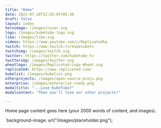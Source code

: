 ```yaml
---
title: "Home"
date: 2021-07-28T12:55:07+05:30
draft: false
layout: index
heroimage: /images/cover.svg
logo: /images/kubetube-logo.svg
like: /images/like.svg
videos: https://www.youtube.com/c/Replicatedhq
twitch: https://www.twitch.tv/kubetubetv
twitchimg: /images/twitch.svg
twitter: https://twitter.com/kubetube_tv
twitterimg: /images/twitter.svg
wheatlogo: /images/Replicated-Logo-Wheat.svg
replicated: https://www.replicated.com/
kubelist: /images/kubelist.png
otherprojects: /images/open-source-projs.png
enterprise: /images/enterprise-ready.png
modaltitle: "...Love KubeTube?"
modalcontent: "Then you'll love our other projects!"

---
```



Home page content goes here (your 2000 words of content, and images). 


`background-image: url("/images/placeholder.png");


